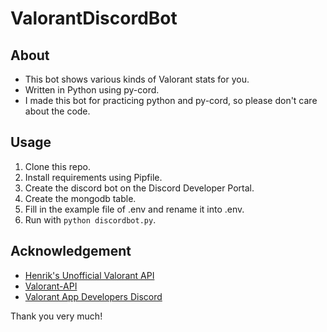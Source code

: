 # ValorantDiscordBot

## About

- This bot shows various kinds of Valorant stats for you.
- Written in Python using py-cord.
- I made this bot for practicing python and py-cord, so please don't care about the code.

## Usage

1. Clone this repo.
2. Install requirements using Pipfile.
3. Create the discord bot on the Discord Developer Portal.
4. Create the mongodb table.
5. Fill in the example file of .env and rename it into .env.
6. Run with ```python discordbot.py```.

## Acknowledgement

- [Henrik's Unofficial Valorant API][Henrik's API]
- [Valorant-API][Valorant-API]
- [Valorant App Developers Discord][Valorant Discord]

Thank you very much!

<!------Links------>

[Henrik's API]: https://github.com/Henrik-3/unofficial-valorant-api
[Valorant-API]: https://valorant-api.com/
[Valorant Discord]: https://discord.gg/a9yzrw3KAm
